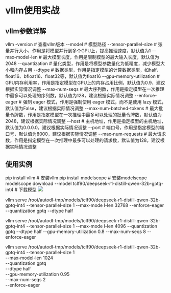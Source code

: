 # vllm使用实战

## vllm参数详解
  vllm -version # 查看vllm版本
  --model # 模型路径
  --tensor-parallel-size # 张量并行大小，作用是将模型并行到多个GPU上，提高推理速度，默认值为1
  --max-model-len # 最大模型长度，作用是限制模型的最大输入长度，默认值为2048
  --quantization # 量化类型，作用是将模型参数量化为低精度，减少模型大小和内存占用
  --dtype # 数据类型，作用是指定模型的计算数据类型，如half、float16、bfloat16、float32等，默认值为float16
  --gpu-memory-utilization # GPU内存利用率，作用是指定模型在GPU上的内存占用比例，默认值为0.9，建议根据实际情况调整
  --max-num-seqs # 最大序列数，作用是指定模型在一次推理中最多可以处理的序列数，默认值为128，建议根据实际情况调整
  --enforce-eager # 强制 eager 模式，作用是强制使用 eager 模式，而不是使用 lazy 模式，默认值为False，建议根据实际情况调整
  --max-num-batched-tokens # 最大批量令牌数，作用是指定模型在一次推理中最多可以处理的批量令牌数，默认值为2048，建议根据实际情况调整
  --host # 主机地址，作用是指定模型的主机地址，默认值为0.0.0.0，建议根据实际情况调整
  --port # 端口号，作用是指定模型的端口号，默认值为8000，建议根据实际情况调整
  --max-num-requests # 最大请求数，作用是指定模型在一次推理中最多可以处理的请求数，默认值为128，建议根据实际情况调整

## 使用实例
  pip install vllm # 安装vllm
  pip install modelscope # 安装modelscope
  modelscope download --model tclf90/deepseek-r1-distill-qwen-32b-gptq-int4 # 下载模型
  ![](./images/down_models.png)

  vllm serve /root/autodl-tmp/models/tclf90/deepseek-r1-distill-qwen-32b-gptq-int4 --tensor-parallel-size 1 --max-mode
l-len 32768 --enforce-eager --quantization gptq --dtype half


  vllm serve /root/autodl-tmp/models/tclf90/deepseek-r1-distill-qwen-32b-gptq-int4 --tensor-parallel-size 1 --max-mode
l-len 4096 --quantization gptq --dtype half --gpu-memory-utilization 0.8 --max-num-seqs 8 --enforce-eager

  vllm serve /root/autodl-tmp/models/tclf90/deepseek-r1-distill-qwen-32b-gptq-int4  --tensor-parallel-size 1 \
  --max-model-len 1024 \
  --quantization gptq \
  --dtype half \
  --gpu-memory-utilization 0.95 \
  --max-num-seqs 2 \
  --enforce-eager